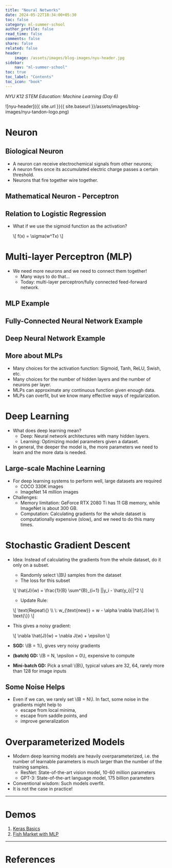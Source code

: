```yaml
---
title: "Neural Networks"
date: 2024-05-22T18:34:00+05:30
toc: false
category: ml-summer-school
author_profile: false
read_time: false
comments: false
share: false
related: false
header:
    image: /assets/images/blog-images/nyu-header.jpg
sidebar:
    nav: "ml-summer-school"
toc: true
toc_label: "Contents"
toc_icon: "book"
---
```

*NYU K12 STEM Education: Machine Learning (Day 6)*

![nyu-header]({{ site.url }}{{ site.baseurl }}/assets/images/blog-images/nyu-tandon-logo.png)

# Neuron
## Biological Neuron
- A neuron can receive electrochemical signals from other neurons;
- A neuron fires once its accumulated electric charge passes a certain threshold.
- Neurons that fire together wire together.

## Mathematical Neuron - Perceptron

## Relation to Logistic Regression
- What if we use the sigmoid function as the activation?

    \\[
        f(x) = \sigma(w^Tx)
    \\]

# Multi-layer Perceptron (MLP)
- We need more neurons and we need to connect them together! 
    - Many ways to do that...
    - Today: multi-layer perceptron/fully connected feed-forward network.

## MLP Example

## Fully-Connected Neural Network Example

## Deep Neural Network Example

## More about MLPs
- Many choices for the activation function: Sigmoid, Tanh, ReLU, Swish, etc.
- Many choices for the number of hidden layers and the number of neurons per layer.
- MLPs can approximate any continuous function given enough data.
- MLPs can overfit, but we know many effective ways of regularization.

# Deep Learning
- What does deep learning mean?
    - Deep: Neural network architectures with many hidden layers. 
    - Learning: Optimizing model parameters given a dataset.
- In general, the deeper the model is, the more parameters we need to learn and the more data is needed.

## Large-scale Machine Learning
- For deep learning systems to perform well, large datasets are required
    - COCO 330K images
    - ImageNet 14 million images 
- Challenges:
    - Memory limitation: GeForce RTX 2080 Ti has 11 GB memory, while ImageNet is about 300 GB.
    - Computation: Calculating gradients for the whole dataset is computationally expensive (slow), and we need to do this many times.

# Stochastic Gradient Descent
- Idea: Instead of calculating the gradients from the whole dataset, do it only on a subset.
    - Randomly select \\(B\\) samples from the dataset 
    - The loss for this subset
    
    \\[
        \hat{J}(w) = \frac{1}{B} \sum^{B}_{i=1} \|\|y_i - \hat{y_i}\|\|^2
    \\]
    - Update Rule:

    \\[
        \text{Repeat\\{} \\\ 
            \\: w_{\text{new}} = w - \alpha \nabla \hat{J}(w) \\\ 
        \text{\\}}
    \\]
- This gives a noisy gradient:

    \\[
        \nabla \hat{J}(w) = \nabla J(w) + \epsilon
    \\]
- **SGD:** \\(B = 1\\), gives very noisy gradients
- **(batch) GD:** \\(B = N, \epsilon = 0\\), expensive to compute
- **Mini-batch GD:** Pick a small \\(B\\), typical values are 32, 64, rarely more than 128 for image inputs

## Some Noise Helps
- Even if we can, we rarely set \\(B = N\\). In fact, some noise in the gradients might help to
    - escape from local minima,
    - escape from saddle points, and
    - improve generalization

# Overparameterized Models
- Modern deep learning models are heavily overparameterized, i.e. the number of learnable parameters is much larger than the number of the training samples.
    - ResNet: State-of-the-art vision model, 10-60 million parameters
    - GPT-3: State-of-the-art language model, 175 billion parameters
- Conventional wisdom: Such models overfit. 
- It is not the case in practice!

<!-- Add image of Double Descent Curve -->

---

# Demos
1. [Keras Basics](https://github.com/rugvedmhatre/NYU-ML-2024-Session-1/blob/main/day6/demo_tf_keras_basics.ipynb)
2. [Fish Market with MLP](https://github.com/rugvedmhatre/NYU-ML-2024-Session-1/blob/main/day6/lab_mlp_fish_market_keras.ipynb)

---

# References